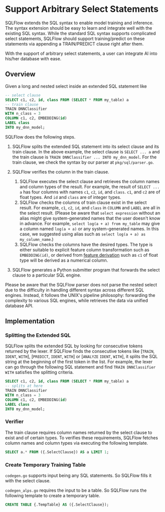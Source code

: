 # Support Arbitrary Select Statements

SQLFlow extends the SQL syntax to enable model training and inference. The syntax extension should be easy to learn and integrate well with the existing SQL syntax. While the standard SQL syntax supports complicated select statements, SQLFlow should support training/predict on these statements via appending a TRAIN/PREDICT clause right after them.

With the support of arbitrary select statements, a user can integrate AI into his/her database with ease.

## Overview

Given a long and nested select inside an extended SQL statement like

```sql
-- select clause
SELECT c1, c2, id, class FROM (SELECT * FROM my_table) a
-- train clause
TRAIN DNNClassifier
WITH n_class = 3
COLUMN c1, c2, EMBEDDING(id)
LABEL class
INTO my_dnn_model;
```

SQLFlow does the following steps.

1. SQLFlow splits the extended SQL statement into its select clause and its train clause. In the above example, the select clause is `SELECT ... a` and the train clause is `TRAIN DNNClassifier ... INTO my_dnn_model`. For the train clause, we check the syntax by our parser at `pkg/sql/parser.go`.

1. SQLFlow verifies the column in the train clause.
    1. SQLFlow executes the select clause and retrieves the column names and column types of the result. For example, the result of `SELECT ... a` has four columns with names `c1`, `c2`, `id`, and `class`. `c1`, and `c2` are of float types. And `id` and `class` are of integer types.
    1. SQLFlow checks the columns of train clause exist in the select result. For example, `c1`, `c2`, `id`, and `class` in `COLUMN` and `LABEL` are all in the select result. (Please be aware that `select expression` without an alias might give system-generated names that the user doesn't know in advance. For example, `select log(a + a) from my_table` may give a column named `log(a + a)` or any system-generated names. In this case, we suggested using alias such as `select log(a + a) as my_column_name`.)
    1. SQLFlow checks the columns have the desired types. The type is either suitable to explicit feature column transformation such as `EMBEDDING(id)`, or derived from [feature derivation](/doc/design/design_feature_derivation.md) such as `c1` of float type will be derived as a numerical column.

1. SQLFlow generates a Python submitter program that forwards the select clause to a particular SQL engine.

Please be aware that the SQLFlow parser does not parse the nested select due to the difficulty in handling different syntax across different SQL engines. Instead, it follows the UNIX's pipeline philosophy: forwarding the complexity to various SQL engines, while retrieves the data via unified database API.

## Implementation

### Splitting the Extended SQL

SQLFlow splits the extended SQL by looking for consecutive tokens returned by the lexer. If SQLFlow finds the consecutive tokens like [`TRAIN`, `IDENT`, `WITH`], [`PREDICT`, `IDENT`, `WITH`] or [`ANALYZE` `IDENT`, `WITH`], it splits the SQL string at the beginning of the first token in the list. For example, the lexer can go through the following SQL statement and find `TRAIN DNNClassifier WITH` satisfies the splitting criteria.

```sql
SELECT c1, c2, id, class FROM (SELECT * FROM my_table) a
-- splits at here
TRAIN DNNClassifier
WITH n_class = 3
COLUMN c1, c2, EMBEDDING(id)
LABEL class
INTO my_dnn_model;
```

### Verifier

The train clause requires column names returned by the select clause to exist and of certain types. To verifies these requirements, SQLFlow fetches column names and column types via executing the following template.

```SQL
SELECT a.* FROM ({.SelectClause}) AS a LIMIT 1;
```

### Create Temporary Training Table

`codegen.go` supports input being any SQL statements. So SQLFlow fills it with the select clause.

`codegen_alps.go` requires the input to be a table. So SQLFlow runs the following template to create a temporary table.

```SQL
CREATE TABLE {.TempTable} AS ({.SelectClause});
```
